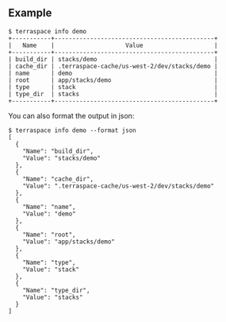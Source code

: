 ## Example

    $ terraspace info demo
    +-----------+---------------------------------------------+
    |   Name    |                    Value                    |
    +-----------+---------------------------------------------+
    | build_dir | stacks/demo                                 |
    | cache_dir | .terraspace-cache/us-west-2/dev/stacks/demo |
    | name      | demo                                        |
    | root      | app/stacks/demo                             |
    | type      | stack                                       |
    | type_dir  | stacks                                      |
    +-----------+---------------------------------------------+

You can also format the output in json:

    $ terraspace info demo --format json
    [
      {
        "Name": "build_dir",
        "Value": "stacks/demo"
      },
      {
        "Name": "cache_dir",
        "Value": ".terraspace-cache/us-west-2/dev/stacks/demo"
      },
      {
        "Name": "name",
        "Value": "demo"
      },
      {
        "Name": "root",
        "Value": "app/stacks/demo"
      },
      {
        "Name": "type",
        "Value": "stack"
      },
      {
        "Name": "type_dir",
        "Value": "stacks"
      }
    ]
